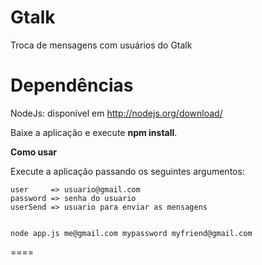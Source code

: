 Gtalk
====

Troca de mensagens com usuários do Gtalk


**Dependências**
=====

  NodeJs: disponível em http://nodejs.org/download/
  
  Baixe a aplicação e execute **npm install**.
  

**Como usar**

Execute a aplicação passando os seguintes argumentos:

    user     => usuario@gmail.com
    password => senha do usuario
    userSend => usuario para enviar as mensagens
    
    
    node app.js me@gmail.com mypassword myfriend@gmail.com
====

  


